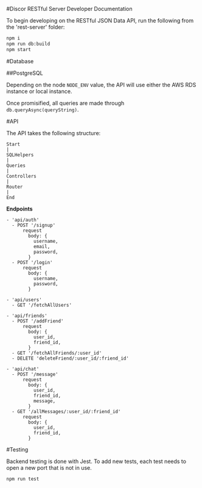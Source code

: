 #Discor RESTful Server Developer Documentation

To begin developing on the RESTful JSON Data API, run the following from the 'rest-server' folder:

```bash
npm i
npm run db:build
npm start
```

#Database

##PostgreSQL

Depending on the node `NODE_ENV` value, the API will use either the AWS RDS instance or local instance.

Once promisified, all queries are made through `db.queryAsync(queryString)`.

#API

The API takes the following structure:

```plaintext
Start
|
SQLHelpers
|
Queries
|
Controllers
|
Router
|
End
```

__Endpoints__

```plaintext
- 'api/auth'
  - POST '/signup'
      request
        body: {
          username,
          email,
          password,
        }
  - POST '/login'
      request
        body: {
          username,
          password,
        }

- 'api/users'
  - GET '/fetchAllUsers'

- 'api/friends'
  - POST '/addFriend'
      request
        body: {
          user_id,
          friend_id,
        }
  - GET '/fetchAllFriends/:user_id'
  - DELETE 'deleteFriend/:user_id/:friend_id'

- 'api/chat'
  - POST '/message'
      request
        body: {
          user_id,
          friend_id,
          message,
        }
  - GET '/allMessages/:user_id/:friend_id'
      request
        body: {
          user_id,
          friend_id,
        }
```

#Testing

Backend testing is done with Jest. To add new tests, each test needs to open a new port that is not in use.

```bash
npm run test
```